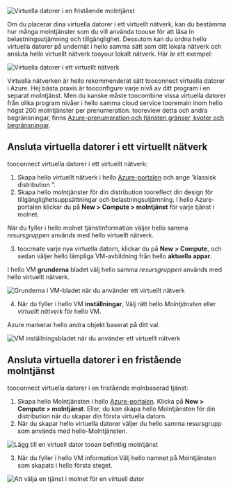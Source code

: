 

![Virtuella datorer i en fristående molntjänst](./media/virtual-machines-common-classic-connect-vms/CloudServiceExample.png)

Om du placerar dina virtuella datorer i ett virtuellt nätverk, kan du bestämma hur många molntjänster som du vill använda toouse för att läsa in belastningsutjämning och tillgänglighet. Dessutom kan du ordna hello virtuella datorer på undernät i hello samma sätt som ditt lokala nätverk och ansluta hello virtuellt nätverk tooyour lokalt nätverk. Här är ett exempel:

![Virtuella datorer i ett virtuellt nätverk](./media/virtual-machines-common-classic-connect-vms/VirtualNetworkExample.png)

Virtuella nätverken är hello rekommenderat sätt tooconnect virtuella datorer i Azure. Hej bästa praxis är tooconfigure varje nivå av ditt program i en separat molntjänst. Men du kanske måste toocombine vissa virtuella datorer från olika program nivåer i hello samma cloud service tooremain inom hello högst 200 molntjänster per prenumeration. tooreview detta och andra begränsningar, finns [Azure-prenumeration och tjänsten gränser, kvoter och begränsningar](../articles/azure-subscription-service-limits.md).

## <a name="connect-vms-in-a-virtual-network"></a>Ansluta virtuella datorer i ett virtuellt nätverk
tooconnect virtuella datorer i ett virtuellt nätverk:

1. Skapa hello virtuellt nätverk i hello [Azure-portalen](../articles/virtual-network/virtual-networks-create-vnet-classic-pportal.md) och ange 'klassisk distribution ”.
2. Skapa hello molntjänster för din distribution tooreflect din design för tillgänglighetsuppsättningar och belastningsutjämning. I hello Azure-portalen klickar du på **New > Compute > molntjänst** för varje tjänst i molnet.

  När du fyller i hello molnet tjänstinformation väljer hello samma _resursgruppen_ används med hello virtuellt nätverk.

3. toocreate varje nya virtuella datorn, klickar du på **New > Compute**, och sedan väljer hello lämpliga VM-avbildning från hello **aktuella appar**.

  I hello VM **grunderna** bladet välj hello samma _resursgruppen_ används med hello virtuellt nätverk.

  ![Grunderna i VM-bladet när du använder ett virtuellt nätverk](./media/virtual-machines-common-classic-connect-vms/CreateVM_Basics_VN.png)

4. När du fyller i hello VM **inställningar**, Välj rätt hello _Molntjänsten_ eller _virtuellt nätverk_ för hello VM.

  Azure markerar hello andra objekt baserat på ditt val.

  ![VM inställningsbladet när du använder ett virtuellt nätverk](./media/virtual-machines-common-classic-connect-vms/CreateVM_Settings_VN.png)


## <a name="connect-vms-in-a-standalone-cloud-service"></a>Ansluta virtuella datorer i en fristående molntjänst
tooconnect virtuella datorer i en fristående molnbaserad tjänst:

1. Skapa hello Molntjänsten i hello [Azure-portalen](http://portal.azure.com). Klicka på **New > Compute > molntjänst**. Eller, du kan skapa hello Molntjänsten för din distribution när du skapar din första virtuella datorn.
2. När du skapar hello virtuella datorer väljer du hello samma resursgrupp som används med hello-Molntjänsten.

  ![Lägg till en virtuell dator tooan befintlig molntjänst](./media/virtual-machines-common-classic-connect-vms/CreateVM_Basics_SA.png)

3.  När du fyller i hello VM information Välj hello namnet på Molntjänsten som skapats i hello första steget.

  ![Att välja en tjänst i molnet för en virtuell dator](./media/virtual-machines-common-classic-connect-vms/CreateVM_Settings_SA.png)
